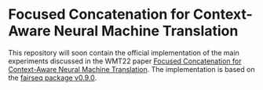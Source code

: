 # Focused Concatenation for Context-Aware Neural Machine Translation

This repository will soon contain the official implementation of the main experiments discussed in the WMT22 paper [Focused Concatenation for Context-Aware Neural Machine Translation](https://arxiv.org/abs/2210.13388). The implementation is based on the [fairseq package v0.9.0](https://github.com/pytorch/fairseq/tree/v0.9.0).
